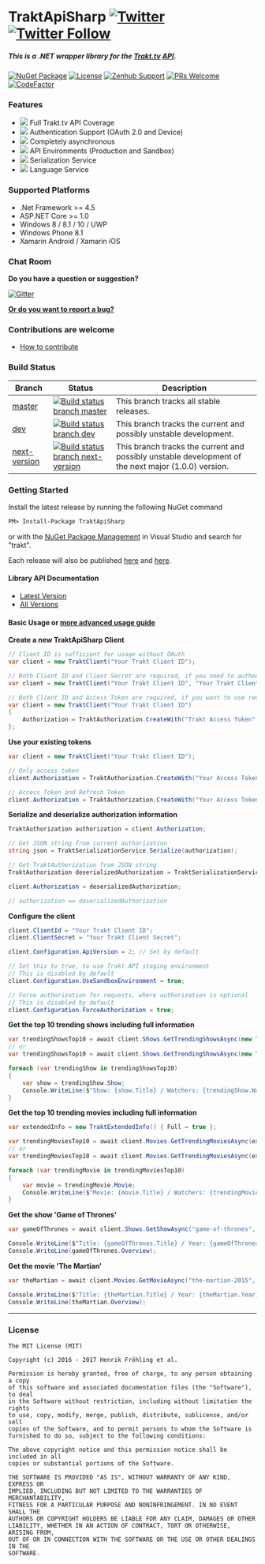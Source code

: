 TraktApiSharp [![Twitter](https://img.shields.io/twitter/url/https://www.nuget.org/packages/TraktApiSharp.svg?style=social)](https://twitter.com/intent/tweet?url=https://www.nuget.org/packages/TraktApiSharp&via=henrikfroehling&hashtags=TraktApiSharp)[![Twitter Follow](https://img.shields.io/twitter/follow/espadrine.svg?style=social&label=Follow)](https://twitter.com/henrikfroehling)
===
##### This is a .NET wrapper library for the [Trakt.tv](https://trakt.tv/) [API](http://docs.trakt.apiary.io/#).

[![NuGet Package](https://img.shields.io/badge/NuGet-v0.11.0-brightgreen.svg?style=flat)](https://www.nuget.org/packages/TraktApiSharp)
[![License](https://img.shields.io/badge/License-MIT-blue.svg?style=flat)](https://opensource.org/licenses/MIT)
[![Zenhub Support](https://raw.githubusercontent.com/ZenHubIO/support/master/zenhub-badge.png)](https://www.zenhub.com/)
[![PRs Welcome](https://img.shields.io/badge/PRs-welcome-brightgreen.svg?style=flat-square)](http://makeapullrequest.com)
[![CodeFactor](https://www.codefactor.io/repository/github/henrikfroehling/traktapisharp/badge)](https://www.codefactor.io/repository/github/henrikfroehling/traktapisharp)

### Features
- ![](https://raw.githubusercontent.com/henrikfroehling/TraktApiSharp/dev/.github/full-support.png) Full Trakt.tv API Coverage
- ![](https://raw.githubusercontent.com/henrikfroehling/TraktApiSharp/dev/.github/authentication.png) Authentication Support (OAuth 2.0 and Device)
- ![](https://raw.githubusercontent.com/henrikfroehling/TraktApiSharp/dev/.github/async.png) Completely asynchronous
- ![](https://raw.githubusercontent.com/henrikfroehling/TraktApiSharp/dev/.github/environments.png) API Environments (Production and Sandbox)
- ![](https://raw.githubusercontent.com/henrikfroehling/TraktApiSharp/dev/.github/serialization.png) Serialization Service
- ![](https://raw.githubusercontent.com/henrikfroehling/TraktApiSharp/dev/.github/language-service.png) Language Service

### Supported Platforms
- .Net Framework >= 4.5
- ASP.NET Core >= 1.0
- Windows 8 / 8.1 / 10 / UWP
- Windows Phone 8.1
- Xamarin Android / Xamarin iOS

### Chat Room

**Do you have a question or suggestion?**

[![Gitter](https://badges.gitter.im/traktapisharp/Lobby.svg)](https://gitter.im/traktapisharp/Lobby?utm_source=badge&utm_medium=badge&utm_campaign=pr-badge)

**[Or do you want to report a bug?](https://github.com/henrikfroehling/TraktApiSharp/issues)**

### Contributions are welcome

- [How to contribute](https://github.com/henrikfroehling/TraktApiSharp/blob/dev/CONTRIBUTING.md)

### Build Status
| Branch | Status | Description |
|---|---|---|
| [master](https://github.com/henrikfroehling/TraktApiSharp/tree/master) | [![Build status branch master](https://ci.appveyor.com/api/projects/status/03n3og01n67yef7n/branch/master?svg=true&passingText=master%20-%20passing&pendingText=master%20-%20pending&failingText=master%20-%20failing)](https://ci.appveyor.com/project/henrikfroehling/traktapisharp/branch/master) | This branch tracks all stable releases. |
| [dev](https://github.com/henrikfroehling/TraktApiSharp/tree/dev) | [![Build status branch dev](https://ci.appveyor.com/api/projects/status/03n3og01n67yef7n/branch/dev?svg=true&passingText=dev%20-%20passing&pendingText=dev%20-%20pending&failingText=dev%20-%20failing)](https://ci.appveyor.com/project/henrikfroehling/traktapisharp/branch/dev) | This branch tracks the current and possibly unstable development. |
| [next-version](https://github.com/henrikfroehling/TraktApiSharp) | [![Build status branch next-version](https://ci.appveyor.com/api/projects/status/03n3og01n67yef7n/branch/next-version?svg=true&passingText=next-version%20-%20passing&pendingText=next-version%20-%20pending&failingText=next-version%20-%20failing)](https://ci.appveyor.com/project/henrikfroehling/traktapisharp/branch/next-version) | This branch tracks the current and possibly unstable development of the next major (1.0.0) version. |

### Getting Started

Install the latest release by running the following NuGet command
```ps
PM> Install-Package TraktApiSharp
```
or with the [NuGet Package Management](https://docs.nuget.org/consume/package-manager-dialog) in Visual Studio and search for "trakt".

Each release will also be published [here](https://henrikfroehling.github.io/TraktApiSharp/downloads/) and [here](https://github.com/henrikfroehling/TraktApiSharp/releases).

#### Library API Documentation
- [Latest Version](https://henrikfroehling.github.io/TraktApiSharp/apidoc/v0.11.0/)
- [All Versions](https://henrikfroehling.github.io/TraktApiSharp/apidoc/)

#### Basic Usage or [more advanced usage guide](https://henrikfroehling.github.io/TraktApiSharp/guide/)

**Create a new TraktApiSharp Client**
```csharp
// Client ID is sufficient for usage without OAuth
var client = new TraktClient("Your Trakt Client ID");

// Both Client ID and Client Secret are required, if you need to authenticate your application
var client = new TraktClient("Your Trakt Client ID", "Your Trakt Client Secret");

// Both Client ID and Access Token are required, if you want to use requests, that require authorization
var client = new TraktClient("Your Trakt Client ID")
{
    Authorization = TraktAuthorization.CreateWith("Trakt Access Token")
};
```

**Use your existing tokens**
```csharp
var client = new TraktClient("Your Trakt Client ID");

// Only access token
client.Authorization = TraktAuthorization.CreateWith("Your Access Token");

// Access Token and Refresh Token
client.Authorization = TraktAuthorization.CreateWith("Your Access Token", "Your Refresh Token");
```

**Serialize and deserialize authorization information**
```csharp
TraktAuthorization authorization = client.Authorization;

// Get JSON string from current authorization
string json = TraktSerializationService.Serialize(authorization);

// Get TraktAuthorization from JSON string
TraktAuthorization deserializedAuthorization = TraktSerializationService.DeserializeAuthorization(json);

client.Authorization = deserializedAuthorization;

// authorization == deserializedAuthorization
```

**Configure the client**
```csharp
client.ClientId = "Your Trakt Client ID";
client.ClientSecret = "Your Trakt Client Secret";

client.Configuration.ApiVersion = 2; // Set by default

// Set this to true, to use Trakt API staging environment
// This is disabled by default
client.Configuration.UseSandboxEnvironment = true;

// Force authorization for requests, where authorization is optional
// This is disabled by default
client.Configuration.ForceAuthorization = true;
```

**Get the top 10 trending shows including full information**
```csharp
var trendingShowsTop10 = await client.Shows.GetTrendingShowsAsync(new TraktExtendedInfo().SetFull(), null, 10);
// or
var trendingShowsTop10 = await client.Shows.GetTrendingShowsAsync(new TraktExtendedInfo() { Full = true }, 1, 10);

foreach (var trendingShow in trendingShowsTop10)
{
    var show = trendingShow.Show;
    Console.WriteLine($"Show: {show.Title} / Watchers: {trendingShow.Watchers}");
}
```

**Get the top 10 trending movies including full information**
```csharp
var extendedInfo = new TraktExtendedInfo() { Full = true };

var trendingMoviesTop10 = await client.Movies.GetTrendingMoviesAsync(extendedInfo, null, 10);
// or
var trendingMoviesTop10 = await client.Movies.GetTrendingMoviesAsync(extendedInfo, 1, 10);

foreach (var trendingMovie in trendingMoviesTop10)
{
    var movie = trendingMovie.Movie;
    Console.WriteLine($"Movie: {movie.Title} / Watchers: {trendingMovie.Watchers}");
}
```

**Get the show 'Game of Thrones'**
```csharp
var gameOfThrones = await client.Shows.GetShowAsync("game-of-thrones", new TraktExtendedInfo().SetFull());

Console.WriteLine($"Title: {gameOfThrones.Title} / Year: {gameOfThrones.Year}");
Console.WriteLine(gameOfThrones.Overview);
```

**Get the movie 'The Martian'**
```csharp
var theMartian = await client.Movies.GetMovieAsync("the-martian-2015", new TraktExtendedInfo().SetFull());

Console.WriteLine($"Title: {theMartian.Title} / Year: {theMartian.Year}");
Console.WriteLine(theMartian.Overview);
```

---
### License
```
The MIT License (MIT)

Copyright (c) 2016 - 2017 Henrik Fröhling et al.

Permission is hereby granted, free of charge, to any person obtaining a copy
of this software and associated documentation files (the "Software"), to deal
in the Software without restriction, including without limitation the rights
to use, copy, modify, merge, publish, distribute, sublicense, and/or sell
copies of the Software, and to permit persons to whom the Software is
furnished to do so, subject to the following conditions:

The above copyright notice and this permission notice shall be included in all
copies or substantial portions of the Software.

THE SOFTWARE IS PROVIDED "AS IS", WITHOUT WARRANTY OF ANY KIND, EXPRESS OR
IMPLIED, INCLUDING BUT NOT LIMITED TO THE WARRANTIES OF MERCHANTABILITY,
FITNESS FOR A PARTICULAR PURPOSE AND NONINFRINGEMENT. IN NO EVENT SHALL THE
AUTHORS OR COPYRIGHT HOLDERS BE LIABLE FOR ANY CLAIM, DAMAGES OR OTHER
LIABILITY, WHETHER IN AN ACTION OF CONTRACT, TORT OR OTHERWISE, ARISING FROM,
OUT OF OR IN CONNECTION WITH THE SOFTWARE OR THE USE OR OTHER DEALINGS IN THE
SOFTWARE.
```
